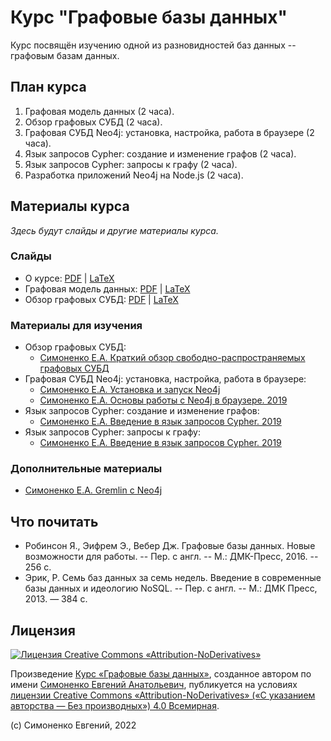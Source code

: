 # Курс "Графовые базы данных"

Курс посвящён изучению одной из разновидностей баз данных -- графовым базам данных.

## План курса

1. Графовая модель данных (2 часа).
2. Обзор графовых СУБД (2 часа).
3. Графовая СУБД Neo4j: установка, настройка, работа в браузере (2 часа).
4. Язык запросов Cypher: создание и изменение графов (2 часа).
5. Язык запросов Cypher: запросы к графу (2 часа).
6. Разработка приложений Neo4j на Node.js (2 часа).

## Материалы курса

_Здесь будут слайды и другие материалы курса._

### Слайды

- О курсе: [PDF](slides-about-course.pdf) | [LaTeX](slides-about-course.tex)
- Графовая модель данных: [PDF](slides-graph-data-model.pdf) | [LaTeX](slides-graph-data-model.tex)
- Обзор графовых СУБД: [PDF](slides-graph-dbms-review.pdf) | [LaTeX](slides-graph-dbms-review.tex)

### Материалы для изучения

- Обзор графовых СУБД:
   - [Симоненко Е.А. Краткий обзор свободно-распространяемых графовых СУБД](https://github.com/easimonenko/research-work/blob/master/graph-databases/graph-databases-short-review.md)
- Графовая СУБД Neo4j: установка, настройка, работа в браузере:
   - [Симоненко Е.А. Установка и запуск Neo4j](https://github.com/easimonenko/research-work/blob/master/graph-databases/neo4j-install-and-run.md)
   - [Симоненко Е.А. Основы работы с Neo4j в браузере. 2019](https://habr.com/ru/post/470541/)
- Язык запросов Cypher: создание и изменение графов:
   - [Симоненко Е.А. Введение в язык запросов Cypher. 2019](https://habr.com/ru/post/482418/)
- Язык запросов Cypher: запросы к графу:
   - [Симоненко Е.А. Введение в язык запросов Cypher. 2019](https://habr.com/ru/post/482418/)

### Дополнительные материалы

- [Симоненко Е.А. Gremlin с Neo4j](https://github.com/easimonenko/research-work/blob/master/graph-databases/gremlin-with-neo4j.md)

## Что почитать

- Робинсон Я., Эифрем Э., Вебер Дж. Графовые базы данных. Новые возможности для работы.
  -- Пер. с англ. -- М.: ДМК-Пресс,  2016. -- 256 с.
- Эрик, Р. Семь баз данных за семь недель. Введение в современные базы данных и идеологию
  NoSQL. -- Пер. с англ. -- М.: ДМК Пресс, 2013. — 384 с.

## Лицензия

[![Лицензия Creative Commons «Attribution-NoDerivatives»](https://i.creativecommons.org/l/by-nd/4.0/88x31.png)](https://creativecommons.org/licenses/by-nd/4.0/)

Произведение
[Курс «Графовые базы данных»](https://github.com/easimonenko/graph-databases-course),
созданное автором по имени [Симоненко Евгений Анатольевич](mailto:easimonenko@mail.ru),
публикуется на условиях
[лицензии Creative Commons «Attribution-NoDerivatives» («С указанием авторства — Без производных») 4.0 Всемирная](https://creativecommons.org/licenses/by-nd/4.0/).

(c) Симоненко Евгений, 2022

